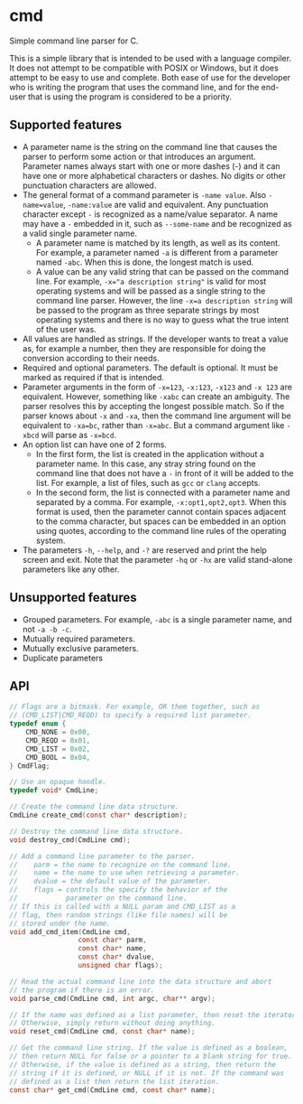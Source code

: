 # cmd

Simple command line parser for C.

This is a simple library that is intended to be used with a language compiler. It does not attempt to be compatible with POSIX or Windows, but it does attempt to be easy to use and complete. Both ease of use for the developer who is writing the program that uses the command line, and for the end-user that is using the program is considered to be a priority.

## Supported features

* A parameter name is the string on the command line that causes the parser to perform some action or that introduces an argument. Parameter names always start with one or more dashes (-) and it can have one or more alphabetical characters or dashes. No digits or other punctuation characters are allowed. 
* The general format of a command parameter is ```-name value```. Also ```-name=value```, ```-name:value``` are valid and equivalent. Any punctuation character except ```-``` is recognized as a name/value separator.  A name may have a ```-``` embedded in it, such as ```--some-name``` and be recognized as a valid single parameter name.
  * A parameter name is matched by its length, as well as its content. For example, a parameter named ``-a`` is different from a parameter named ``-abc``. When this is done, the longest match is used. 
  * A value can be any valid string that can be passed on the command line. For example, ``-x="a description string"`` is valid for most operating systems and will be passed as a single string to the command line parser. However, the line ``-x=a description string`` will be passed to the program as three separate strings by most operating systems and there is no way to guess what the true intent of the user was. 
* All values are handled as strings. If the developer wants to treat a value as, for example a number, then they are responsible for doing the conversion according to their needs.
* Required and optional parameters. The default is optional. It must be marked as required if that is intended.
* Parameter arguments in the form of ```-x=123```, ```-x:123```, ``-x123`` and ``-x 123`` are equivalent. However, something like ``-xabc`` can create an ambiguity. The parser resolves this by accepting the longest possible match. So if the parser knows about ``-x`` and ``-xa``, then the command line argument will be equivalent to ``-xa=bc``, rather than ``-x=abc``. But a command argument like ``-xbcd`` will parse as ``-x=bcd``.
* An option list can have one of 2 forms. 
  * In the first form, the list is created in the application without a parameter name. In this case, any stray string found on the command line that does not have a ```-``` in front of it will be added to the list. For example, a list of files, such as ```gcc``` or ```clang``` accepts.
  * In the second form, the list is connected with a parameter name and separated by a comma. For example, ```-x:opt1,opt2,opt3```. When this format is used, then the parameter cannot contain spaces adjacent to the comma character, but spaces can be embedded in an option using quotes, according to the command line rules of the operating system.
* The parameters ``-h``, ``--help``, and ``-?`` are reserved and print the help screen and exit. Note that the parameter ``-hq`` or ``-hx`` are valid stand-alone parameters like any other.

## Unsupported features

* Grouped parameters. For example, ``-abc`` is a single parameter name, and not ``-a -b -c``.
* Mutually required parameters.
* Mutually exclusive parameters.
* Duplicate parameters

## API

```C
// Flags are a bitmask. For example, OR them together, such as
// (CMD_LIST|CMD_REQD) to specify a required list parameter.
typedef enum {
    CMD_NONE = 0x00,
    CMD_REQD = 0x01,
    CMD_LIST = 0x02,
    CMD_BOOL = 0x04,
} CmdFlag;

// Use an opaque handle.
typedef void* CmdLine;

// Create the command line data structure.
CmdLine create_cmd(const char* description);

// Destroy the command line data structure.
void destroy_cmd(CmdLine cmd);

// Add a command line parameter to the parser.
//    parm = the name to recognize on the command line.
//    name = the name to use when retrieving a parameter.
//    dvalue = the default value of the parameter.
//    flags = controls the specify the behavior of the
//            parameter on the command line.
// If this is called with a NULL param and CMD_LIST as a
// flag, then random strings (like file names) will be
// stored under the name.
void add_cmd_item(CmdLine cmd,
                 const char* parm,
                 const char* name,
                 const char* dvalue,
                 unsigned char flags);

// Read the actual command line into the data structure and abort
// the program if there is an error.
void parse_cmd(CmdLine cmd, int argc, char** argv);

// If the name was defined as a list parameter, then reset the iterator.
// Otherwise, simply return without doing anything.
void reset_cmd(CmdLine cmd, const char* name);

// Get the command line string. If the value is defined as a boolean,
// then return NULL for false or a pointer to a blank string for true.
// Otherwise, if the value is defined as a string, then return the 
// string if it is defined, or NULL if it is not. If the command was
// defined as a list then return the list iteration.
const char* get_cmd(CmdLine cmd, const char* name);
```




































